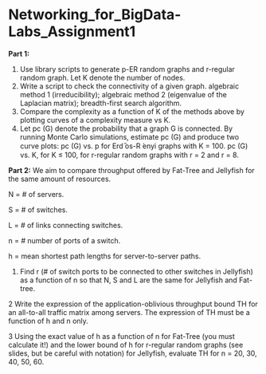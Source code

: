 # Networking_for_BigData-Labs_Assignment1
**Part 1:**
1. Use library scripts to generate p-ER random graphs and
r-regular random graph. Let K denote the number of nodes.
2. Write a script to check the connectivity of a given graph.
algebraic method 1 (irreducibility);
algebraic method 2 (eigenvalue of the Laplacian matrix);
breadth-first search algorithm.
3. Compare the complexity as a function of K of the methods
above by plotting curves of a complexity measure vs K.
4. Let pc (G) denote the probability that a graph G is connected.
By running Monte Carlo simulations, estimate pc (G) and
produce two curve plots:
pc (G) vs. p for Erd ̋os-R ́enyi graphs with K = 100.
pc (G) vs. K, for K ≤ 100, for r-regular random graphs with
r = 2 and r = 8.

**Part 2:**
We aim to compare throughput offered by Fat-Tree and Jellyfish
for the same amount of resources.

N = # of servers.

S = # of switches.

L = # of links connecting switches.

n = # number of ports of a switch.

h = mean shortest path lengths for server-to-server paths.

1. Find r (# of switch ports to be connected to other switches
in Jellyfish) as a function of n so that N, S and L are the
same for Jellyfish and Fat-tree.

2 Write the expression of the application-oblivious throughput
bound TH for an all-to-all traffic matrix among servers. The
expression of TH must be a function of h and n only.

3 Using the exact value of h as a function of n for Fat-Tree (you
must calculate it!) and the lower bound of h for r-regular
random graphs (see slides, but be careful with notation) for
Jellyfish, evaluate TH for n = 20, 30, 40, 50, 60.
